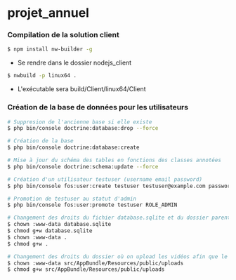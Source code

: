 # projet_annuel

### Compilation de la solution client
```sh
$ npm install nw-builder -g
```
- Se rendre dans le dossier nodejs_client
```sh
$ nwbuild -p linux64 .
```
- L'exécutable sera build/Client/linux64/Client

### Création de la base de données pour les utilisateurs
```sh
# Suppresion de l'ancienne base si elle existe
$ php bin/console doctrine:database:drop --force

# Création de la base
$ php bin/console doctrine:database:create

# Mise à jour du schéma des tables en fonctions des classes annotées
$ php bin/console doctrine:schema:update --force

# Création d'un utilisateur testuser (username email password)
$ php bin/console fos:user:create testuser testuser@example.com password

# Promotion de testuser au statut d'admin
$ php bin/console fos:user:promote testuser ROLE_ADMIN

# Changement des droits du fichier database.sqlite et du dossier parent afin que le serveur web puisse y écrire
$ chown :www-data database.sqlite
$ chmod g+w database.sqlite
$ chown :www-data .
$ chmod g+w .

# Changement des droits du dossier où on upload les vidéos afin que le serveur web puisse y écrire
$ chown :www-data src/AppBundle/Resources/public/uploads
$ chmod g+w src/AppBundle/Resources/public/uploads
```
